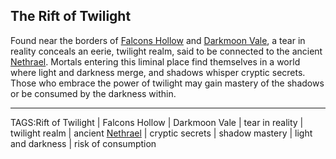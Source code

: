## The Rift of Twilight

Found near the borders of [Falcons Hollow](Falcons%20Hollow.md) and [Darkmoon Vale](Darkmoon%20Vale.md), a tear in reality conceals an eerie, twilight realm, said to be connected to the ancient [Nethrael](Nethrael.md). Mortals entering this liminal place find themselves in a world where light and darkness merge, and shadows whisper cryptic secrets. Those who embrace the power of twilight may gain mastery of the shadows or be consumed by the darkness within.


---

TAGS:Rift of Twilight | Falcons Hollow | Darkmoon Vale | tear in reality | twilight realm | ancient [Nethrael](Nethrael.md) | cryptic secrets | shadow mastery | light and darkness | risk of consumption
